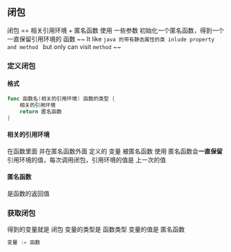 ##  闭包 
闭包 == 相关引用环境 + 匿名函数
使用 一些参数 初始化一个匿名函数，得到一个 一直保留引用环境的 函数
~~ It like `java 的带有静态属性的类 inlude property and method ` but only can visit `method` ~~

###   定义闭包
####    格式
```go
func 函数名(相关的引用环境) 函数的类型 {
	相关的引用环境 
	return 匿名函数
}
```

####    相关的引用环境 
在函数里面 并在匿名函数外面 定义的 变量
被匿名函数 使用
匿名函数会**一直保留** 引用环境的值，每次调用闭包，引用环境的值是 上一次的值

####    匿名函数
是函数的返回值



###   获取闭包
得到的变量就是 闭包
变量的类型是 函数类型
变量的值是 匿名函数
```go
变量 := 函数
```
